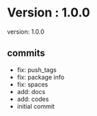 # Version : 1.0.0

version: 1.0.0

## commits

* fix: push_tags
* fix: package info
* fix: spaces
* add: docs
* add: codes
* initial commit
